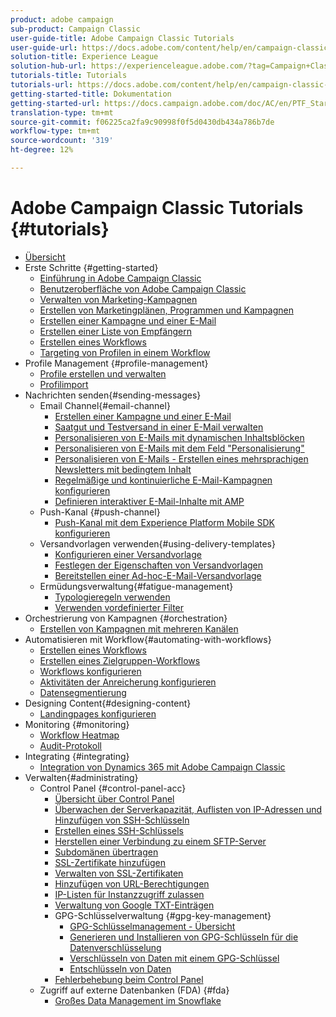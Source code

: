```yaml
---
product: adobe campaign
sub-product: Campaign Classic
user-guide-title: Adobe Campaign Classic Tutorials
user-guide-url: https://docs.adobe.com/content/help/en/campaign-classic-learn/tutorials/overview.html
solution-title: Experience League
solution-hub-url: https://experienceleague.adobe.com/?tag=Campaign+Classic#recommended/solutions/campaign
tutorials-title: Tutorials
tutorials-url: https://docs.adobe.com/content/help/en/campaign-classic-learn/tutorials/overview.html
getting-started-title: Dokumentation
getting-started-url: https://docs.campaign.adobe.com/doc/AC/en/PTF_Starting_with_Adobe_Campaign_About_Adobe_Campaign_Classic.html
translation-type: tm+mt
source-git-commit: f06225ca2fa9c90998f0f5d0430db434a786b7de
workflow-type: tm+mt
source-wordcount: '319'
ht-degree: 12%

---
```



# Adobe Campaign Classic Tutorials {#tutorials}

+ [Übersicht](/help/acc/overview.md)
+ Erste Schritte {#getting-started}
   + [Einführung in Adobe Campaign Classic](/help/acc/getting-started/introduction-to-adobe-campaign-classic.md)
   + [Benutzeroberfläche von Adobe Campaign Classic](/help/acc/getting-started/exploring-the-adobe-campaign-classic-user-interface.md)
   + [Verwalten von Marketing-Kampagnen](/help/acc/getting-started/managing-marketing-campaigns.md)
   + [Erstellen von Marketingplänen, Programmen und Kampagnen](/help/acc/getting-started/creating-a-marketing-plan-programs-and-campaigns.md)
   + [Erstellen einer Kampagne und einer E-Mail](/help/acc/getting-started/creating-a-campaign-and-an-email.md)
   + [Erstellen einer Liste von Empfängern](/help/acc/getting-started/creating-a-list-of-recipients.md)
   + [Erstellen eines Workflows](https://docs.adobe.com/content/help/en/campaign-classic-learn/tutorials/getting-started/creating-a-workflow.html)
   + [Targeting von Profilen in einem Workflow](/help/acc/getting-started/targeting-profiles-in-a-workflow.md)
+ Profile Management {#profile-management}
   + [Profile erstellen und verwalten](/help/acc/profile-management/create-and-manage-profiles.md)
   + [Profilimport](/help/acc/data-management/importing-profiles.md)  
+ Nachrichten senden{#sending-messages}
   + Email Channel{#email-channel}
      + [Erstellen einer Kampagne und einer E-Mail](/help/acc/getting-started/creating-a-campaign-and-an-email.md)
      + [Saatgut und Testversand in einer E-Mail verwalten](/help/acc/sending-messages/managing-seed-and-proofs.md)
      + [Personalisieren von E-Mails mit dynamischen Inhaltsblöcken](/help/acc/sending-messages/email-channel/personalization-with-dynamic-content-blocks.md)
      + [Personalisieren von E-Mails mit dem Feld &quot;Personalisierung&quot;](/help/acc/sending-messages/email-channel/personalizing-emails-using-personalization-fields.md)
      + [Personalisieren von E-Mails - Erstellen eines mehrsprachigen Newsletters mit bedingtem Inhalt](/help/acc/sending-messages/email-channel/personalizing-emails-create-a-multi-lingual-newsletter-using-conditional-content.md)
      + [Regelmäßige und kontinuierliche E-Mail-Kampagnen konfigurieren](/help/acc/sending-messages/recurring-deliveries.md)
      + [Definieren interaktiver E-Mail-Inhalte mit AMP](/help/acc/sending-messages/email-channel/defining-interactive-email-content-with-amp.md)
   + Push-Kanal {#push-channel}
      + [Push-Kanal mit dem Experience Platform Mobile SDK konfigurieren](/help/acc/sending-messages/mobile-channel/configure-push-using-aep-mobile-sdk.md)
   + Versandvorlagen verwenden{#using-delivery-templates}
      + [Konfigurieren einer Versandvorlage](/help/acc/sending-messages/using-delivery-templates/configuring-a-delivery-template.md)
      + [Festlegen der Eigenschaften von Versandvorlagen](/help/acc/sending-messages/using-delivery-templates/setting-delivery-template-properties.md)
      + [Bereitstellen einer Ad-hoc-E-Mail-Versandvorlage](/help/acc/sending-messages/using-delivery-templates/deploying-ad-hoc-email-delivery-template.md)
   + Ermüdungsverwaltung{#fatigue-management}
      + [Typologieregeln verwenden](/help/acc/sending-messages/fatigue-management/typology-rules-for-fatigue-management.md)
      + [Verwenden vordefinierter Filter](/help/acc/sending-messages/fatigue-management/fatigue-management-using-filters.md)
+ Orchestrierung von Kampagnen {#orchestration}
   + [Erstellen von Kampagnen mit mehreren Kanälen](/help/acc/orchestrating-campaigns/multi-channel-campaigns.md)
+ Automatisieren mit Workflow{#automating-with-workflows}
   + [Erstellen eines Workflows](/help/acc/automating-with-workflows/creating-a-workflow.md)
   + [Erstellen eines Zielgruppen-Workflows](/help/acc/automating-with-workflows/creating-a-targeting-workflow.md)
   + [Workflows konfigurieren](/help/acc/automating-with-workflows/validation-flow-configuration.md)
   + [Aktivitäten der Anreicherung konfigurieren](/help/acc/automating-with-workflows/enrichment-activity.md)
   + [Datensegmentierung](/help/acc/data-management/data-segmentation.md)
+ Designing Content{#designing-content}
   + [Landingpages konfigurieren](/help/acc/designing-content/configure-landingpages.md)
+ Monitoring   {#monitoring}
   + [Workflow Heatmap](/help/acc/monitoring-campaign-classic/workflow-heatmap.md)
   + [Audit-Protokoll](/help/acc/monitoring-campaign-classic/audit-trail.md)
+ Integrating {#integrating}
   + [Integration von Dynamics 365 mit Adobe Campaign Classic](/help/acc/integrations/dynamics365-integration.md)
+ Verwalten{#administrating}
   + Control Panel {#control-panel-acc}
      + [Übersicht über Control Panel](/help/acc/monitoring-campaign-classic/control-panel/control-panel-overview.md)
      + [Überwachen der Serverkapazität, Auflisten von IP-Adressen und Hinzufügen von SSH-Schlüsseln](/help/acc/monitoring-campaign-classic/control-panel/monitoring-server-capacity-allow-listing-adding-ssh-key.md)
      + [Erstellen eines SSH-Schlüssels](/help/acc/monitoring-campaign-classic/control-panel/generate-ssh-key.md)
      + [Herstellen einer Verbindung zu einem SFTP-Server](/help/acc/monitoring-campaign-classic/control-panel/connect-to-sftp-server.md)
      + [Subdomänen übertragen](/help/acc/monitoring-campaign-classic/control-panel/subdomain-delegation.md)
      + [SSL-Zertifikate hinzufügen](/help/acc/monitoring-campaign-classic/control-panel/adding-ssl-certificates.md)
      + [Verwalten von SSL-Zertifikaten](/help/acc/monitoring-campaign-classic/control-panel/managing-ssl-certificates.md)
      + [Hinzufügen von URL-Berechtigungen](/help/acc/monitoring-campaign-classic/control-panel/adding-url-permissions.md)
      + [IP-Listen für Instanzzugriff zulassen](/help/acc/monitoring-campaign-classic/control-panel/ip-allow-listing.md)
      + [Verwaltung von Google TXT-Einträgen](/help/acc/monitoring-campaign-classic/control-panel/google-txt-record-management.md)
      + GPG-Schlüsselverwaltung {#gpg-key-management}
         + [GPG-Schlüsselmanagement - Übersicht](/help/acc/monitoring-campaign-classic/control-panel/gpg-key-management/gpg-key-management-overview.md)
         + [Generieren und Installieren von GPG-Schlüsseln für die Datenverschlüsselung](/help/acc/monitoring-campaign-classic/control-panel/gpg-key-management/generating-and-installing-gpg-keys-for-data-encryption.md)
         + [Verschlüsseln von Daten mit einem GPG-Schlüssel](/help/acc/monitoring-campaign-classic/control-panel/gpg-key-management/using-a-gpg-key-to-encrypt-data.md)
         + [Entschlüsseln von Daten](/help/acc/monitoring-campaign-classic/control-panel/gpg-key-management/decrypting-data.md)
      + [Fehlerbehebung beim Control Panel](/help/acc/monitoring-campaign-classic/control-panel/trouble-shooting.md)
   + Zugriff auf externe Datenbanken (FDA) {#fda}
      + [Großes Data Management im Snowflake](/help/acc/administrating/snowflake/big-data-segmentation-on-snowflake.md)

